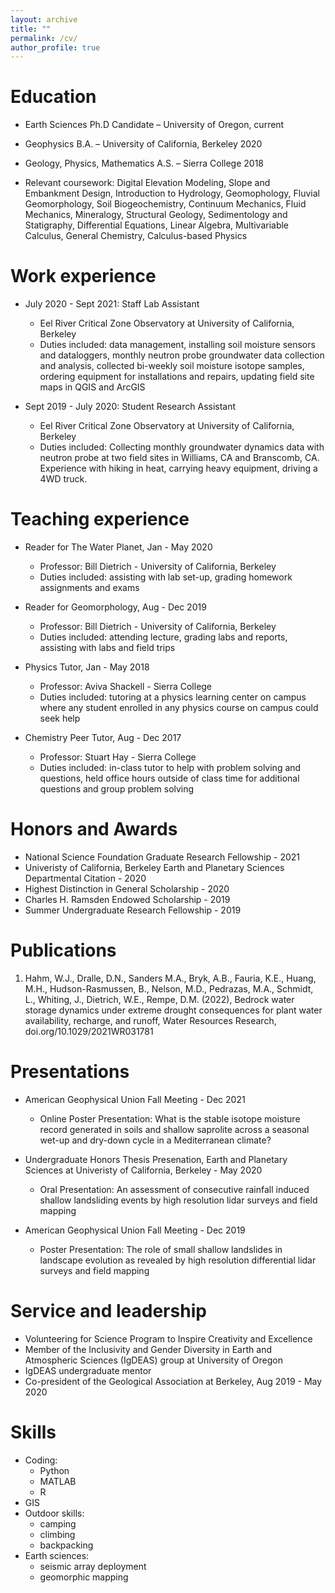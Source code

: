 ```yaml
---
layout: archive
title: ""
permalink: /cv/
author_profile: true
---
```


Education
======
* Earth Sciences Ph.D Candidate – University of Oregon, current
* Geophysics B.A. – University of California, Berkeley 2020
* Geology, Physics, Mathematics A.S. – Sierra College 2018

* Relevant coursework: Digital Elevation Modeling, Slope and Embankment Design, Introduction to Hydrology, Geomophology, Fluvial Geomorphology, Soil Biogeochemistry, Continuum Mechanics, Fluid Mechanics, Mineralogy, Structural Geology, Sedimentology and Statigraphy, Differential Equations, Linear Algebra, Multivariable Calculus, General Chemistry, Calculus-based Physics

Work experience
======
* July 2020 - Sept 2021: Staff Lab Assistant
  * Eel River Critical Zone Observatory at University of California, Berkeley
  * Duties included: data management, installing soil moisture sensors and dataloggers,  monthly neutron probe groundwater data collection and analysis, collected bi-weekly soil moisture isotope samples, ordering equipment for installations and repairs, updating field site maps in QGIS and ArcGIS

* Sept 2019 - July 2020: Student Research Assistant
  * Eel River Critical Zone Observatory at University of California, Berkeley
  * Duties included: Collecting monthly groundwater dynamics data with neutron probe at two field sites in Williams, CA and Branscomb, CA. Experience with hiking in heat, carrying heavy equipment, driving a 4WD truck. 
  
Teaching experience
======
* Reader for The Water Planet, Jan - May 2020
  * Professor: Bill Dietrich - University of California, Berkeley
  * Duties included: assisting with lab set-up, grading homework assignments and exams
  
* Reader for Geomorphology, Aug - Dec 2019
  * Professor: Bill Dietrich - University of California, Berkeley
  * Duties included: attending lecture, grading labs and reports, assisting with labs and field trips

* Physics Tutor, Jan - May 2018
  * Professor: Aviva Shackell - Sierra College
  * Duties included: tutoring at a physics learning center on campus where any student enrolled in any physics course on campus could seek help

* Chemistry Peer Tutor, Aug - Dec 2017
  * Professor: Stuart Hay - Sierra College
  * Duties included: in-class tutor to help with problem solving and questions, held office hours outside of class time for additional questions and group problem solving 

Honors and Awards
======
* National Science Foundation Graduate Research Fellowship - 2021
* Univeristy of California, Berkeley Earth and Planetary Sciences Departmental Citation - 2020
* Highest Distinction in General Scholarship - 2020
* Charles H. Ramsden Endowed Scholarship - 2019
* Summer Undergraduate Research Fellowship - 2019

Publications
======
1. Hahm, W.J., Dralle, D.N., Sanders M.A., Bryk, A.B., Fauria, K.E., Huang, M.H., Hudson-Rasmussen, B., Nelson, M.D., Pedrazas, M.A., Schmidt, L., Whiting, J., Dietrich, W.E., Rempe, D.M. (2022), Bedrock water storage dynamics under extreme drought consequences for plant water availability, recharge, and runoff, Water Resources Research, doi.org/10.1029/2021WR031781

  
Presentations
======
* American Geophysical Union Fall Meeting - Dec 2021
  * Online Poster Presentation: What is the stable isotope moisture record generated in soils and shallow saprolite across a seasonal wet-up and dry-down cycle in a Mediterranean climate?
 
* Undergraduate Honors Thesis Presenation, Earth and Planetary Sciences at Univeristy of California, Berkeley - May 2020
  * Oral Presentation: An assessment of consecutive rainfall induced shallow landsliding events by high resolution lidar surveys and field mapping
 
* American Geophysical Union Fall Meeting - Dec 2019
  *  Poster Presentation: The role of small shallow landslides in landscape evolution as revealed by high resolution differential lidar surveys and field mapping

Service and leadership
======
* Volunteering for Science Program to Inspire Creativity and Excellence  
* Member of the Inclusivity and Gender Diversity in Earth and Atmospheric Sciences (IgDEAS) group at University of Oregon
* IgDEAS undergraduate mentor
* Co-president of the Geological Association at Berkeley, Aug 2019 - May 2020

Skills
======
* Coding:
   * Python
   * MATLAB
   * R
* GIS
* Outdoor skills:
   * camping
   * climbing
   * backpacking
* Earth sciences:
   * seismic array deployment
   * geomorphic mapping
